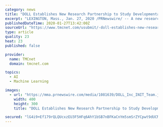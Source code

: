 ```yaml
---
category: news
title: "DOLL Establishes New Research Partnership to Study Developmental Learning"
excerpt: "LEXINGTON, Mass., Jan. 27, 2020 /PRNewswire/ -- A new research and educational partnership with UCLy-ESQESE (Catholic University of Lyon) has been established to further the joint, machine learning for robotics, research goals of Dr. Paul Robertson, chief scientist at DOLL Inc. and Dr. Olivier Georgeon (UCLy-ESQESE) researcher at the Group of ..."
publishedDateTime: 2020-01-27T13:42:00Z
sourceUrl: "https://www.tmcnet.com/usubmit/-doll-establishes-new-research-partnership-study-developmental-learning-/2020/01/27/9087190.htm"
type: article
quality: 23
heat: 23
published: false

provider:
  name: TMCnet
  domain: tmcnet.com

topics:
  - AI
  - Machine Learning

images:
  - url: "https://mma.prnewswire.com/media/1081639/DOLL_Inc_INIT_Team.jpg"
    width: 400
    height: 300
    title: "DOLL Establishes New Research Partnership to Study Developmental Learning"

secured: "lG4i9+Ef179rQLQUcxzEU3F5HFq6AhY1bSB7nBFKaCnYm5smSrZYCpwt9dUCMXAsEhFkewyY9Xdpzwgb0sGPjj4pg4t6p6vgNqm/oQi5A5YLB7PxlF6KKTDZBUjKWYpesyxzoQ6FhVf44O8c6/hBgEo5D6l9EJBBoOzviSU7f/Zq5LSIYMpFOP7kXJ2fsymZWARM4LOGvZMDfOS3XcRfRfm6zm2uMx0/9MArm5KLNC6o21njOoPsXOXVgVyfllq9m8NuKQ08ktgT8l6Mkvf4RJWW6vZkHEX5Ut/2hVyMs0AxhsehauUufAMmtcUJMDjg;/oo2qWZ33oF+Lu+EaZWuyA=="
---
```


